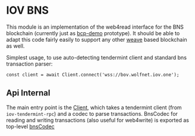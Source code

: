 # IOV BNS

This module is an implementation of the web4read
interface for the BNS blockchain 
(currently just as [bcp-demo](https://github.com/iov-one/bcp-demo) prototype). 
It should be able to adapt this code
fairly easily to support any other [weave](https://github.com/confio/weave)
based blockchain as well.

Simplest usage, to use auto-detecting tendermint client and standard
bns transaction parser:

```
const client = await Client.connect('wss://bov.wolfnet.iov.one');
```

## Api Internal

The main entry point is the [Client](./classes/client.html), which
takes a tendermint client (from `iov-tendermint-rpc`) and a codec
to parse transactions. BnsCodec for reading and writing transactions
(also useful for web4write) is exported as top-level
[bnsCodec](./globals.html#bnscodec)